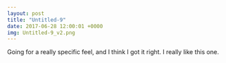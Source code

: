 ```yaml
---
layout: post
title: "Untitled-9"
date: 2017-06-28 12:00:01 +0000
img: Untitled-9_v2.png
---
```


Going for a really specific feel, and I think I got it right. I really like this one.